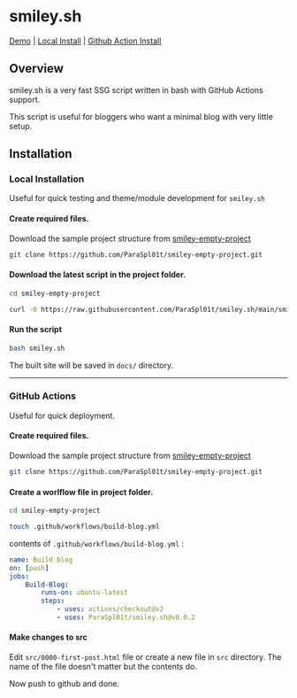 # smiley.sh

[Demo](https://smileyface.ga) | [Local Install](#local-installation) | [Github Action Install](#github-actions)

## Overview

smiley.sh is a very fast SSG script written in bash with GitHub Actions support.

This script is useful for bloggers who want a minimal blog with very little setup.

## Installation

### Local Installation

Useful for quick testing and theme/module development for `smiley.sh`

#### Create required files.

Download the sample project structure from [smiley-empty-project](https://github.com/ParaSpl01t/smiley-empty-project.git)

```sh
git clone https://github.com/ParaSpl01t/smiley-empty-project.git
```

#### Download the latest script in the project folder.

```sh
cd smiley-empty-project
```

```sh
curl -O https://raw.githubusercontent.com/ParaSpl01t/smiley.sh/main/smiley.sh
```

#### Run the script

```sh
bash smiley.sh
```

The built site will be saved in `docs/` directory.

---

### GitHub Actions

Useful for quick deployment.

#### Create required files.

Download the sample project structure from [smiley-empty-project](https://github.com/ParaSpl01t/smiley-empty-project.git)

```sh
git clone https://github.com/ParaSpl01t/smiley-empty-project.git
```

#### Create a worlflow file in project folder.

```sh
cd smiley-empty-project
```

```sh
touch .github/workflows/build-blog.yml
```

contents of `.github/workflows/build-blog.yml` :

```yaml
name: Build blog
on: [push]
jobs:
    Build-Blog:
        runs-on: ubuntu-latest
        steps:
            - uses: actions/checkout@v2
            - uses: ParaSpl01t/smiley.sh@v0.0.2
```

#### Make changes to src

Edit `src/0000-first-post.html` file or create a new file in `src` directory. The name of the file doesn't matter but the contents do.

Now push to github and done.
